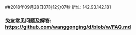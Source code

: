 ##2018年09月28日07时12分07秒 新址: 142.93.142.181
### 兔友常见问题及解答: https://github.com/wanggonging/d/blob/w/FAQ.md
